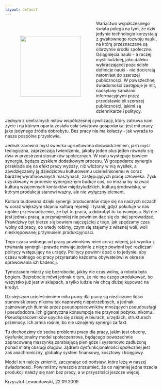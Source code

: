 ```yaml
---
layout: default
---
```

<img src="{{site.baseurl}}\articles\pictures\465.mrowka.jpg" align="left" hspace="50" vspace="50" width="200"><!--12-->
<p>Wariactwo współczesnego świata
polega na tym, że dziś jedynie technologie korzystają z
gwałtownego rozwoju nauki, na którą przeznaczane są olbrzymie
środki społeczne. Osiągnięcia nauki - a raczej myśli ludzkiej,
jako daleko wykraczającej poza ścisłe definicje nauki - nie
docierają natomiast do szerszej publiczności. W powszechnej
świadomości zastępuje je mit, nadsyłany kanałami informacyjnymi
przez przedstawicieli szerszej publiczności, jakimi są dziennikarze
i politycy.</p>
<p>Jednym z centralnych mitów
współczesnej cywilizacji, który zatruwa nam życie i na którym
oparta została cała światowa gospodarka, jest mit pracy jako
jedynego źródła dobrobytu. Bez pracy nie ma kołaczy - jak wyraża
to nasze pospólne przysłowie.</p>
<p>Jednak zarówno myśl świecka
ugruntowana doświadczeniem, jak i myśl teologiczna, zaprzeczają
twierdzeniu, jakoby jeden plus jeden równało się dwa w przestrzeni
stosunków społecznych. W realu występuje bowiem synergia, będąca
zyskiem dodatkowym procesu. W gospodarce synergia przekłada się na
efekt pracy wyższy, niż włożony w nią wysiłek, a zawdzięczamy
ją dziedzictwu kulturowemu ucieleśnionemu w coraz bardziej
wyrafinowanych maszynach, zastępujących pracę człowieka. Zysk
uzyskiwany w procesie synergicznym buduje coś, co można by nazwać
kulturą wzajemnych kontaktów międzyludzkich, kulturą środowiska,
w którym produkcja stanowi ważny, ale nie wyłączny element. 
</p>
<p>Kultura budowana dzięki synergii
producentów staje się na naszych oczach w coraz większym stopniu
kulturą represji i tyranii, gdyż pokutuje w nas ogólne
przeświadczenie, że byt to praca, a dobrobyt to konsumpcja. Byt nie
jest jednak pracą, a przynajmniej nie powinien dać się do niej
sprowadzać. Prawdziwy byt bierze się bowiem najczęściej z tego,
jak spędzamy czas wolny od pracy, co wtedy robimy, czym się stajemy
z własnej woli, woli nieskrępowanej przymusem produkcyjności.</p>
<p>Tego czasu wolnego od pracy powinniśmy
mieć coraz więcej, jak wynika z równania synergii i prawdę mówiąc
jedynie z niego powinni być rozliczani politycy wstępujący na
urzędy. Politycy powinni dbać o to jedynie, aby czasu wolnego od
pracy przyrastało każdemu obywatelowi w okresie sprawowania ich
kadencji. 
</p>
<p>Tymczasem mierzy się bezrobocie, jakby
nie czas wolny, a robota była bogiem. Bezrobocie mówi jednak o tym,
że nie ma czego produkować, bo wszystko już jest w sklepach, a
tylko ludzie nie chcą dłużej kupować na kredyt.</p>
<p>Dzisiejszym ucieleśnieniem mitu pracy
dla pracy są niezliczone ilości stanowisk pracy nikomu tak naprawdę
niepotrzebnych, a jednak zajmowanych tłumnie przez
pseudopracowników mnożących pseudousługi i pseudodobra. Ich
gigantyczna konsumpcja nie przynosi pożytku nikomu.
Pseudopracowników upycha się dzisiaj w biurach, urzędach,
strukturach przemocy. Ich armia rośnie, bo nie uznajemy synergii za
fakt.</p>
<p>Tu dochodzimy do sedna problemu pracy
dla pracy, jakim jest obecny, dysfunkcjonalny model społeczeństwa,
będącego powszechnie zapracowaną maszynką zarabiającą pieniądze
i systemowo zadłużoną ponad miarę obsługi długów. Jądrem
dysfunkcjonalności społecznej jest zaś anachroniczny, globalny
system finansowy, kosztowy i księgowy.</p>
<p>Model ten należy zmienić, zaczynając
od podstaw, które leżą w naszej świadomości. Powinniśmy
wreszcie zrozumieć, że co najmniej jedna trzecia produkcji należy
się nam bez pracy, a w przyszłości jeszcze więcej.</p><p></p><p>Krzysztof Lewandowski, 22.09.2009</p><p></p>
